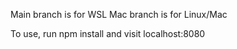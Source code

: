 Main branch is for WSL
Mac branch is for Linux/Mac

To use, run npm install and visit localhost:8080
